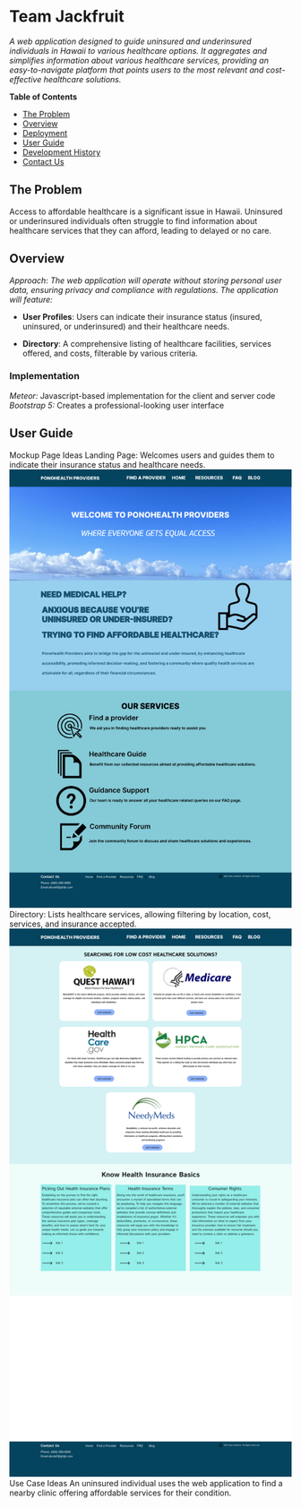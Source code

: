 # Team Jackfruit

*A web application designed to guide uninsured and underinsured individuals in Hawaii to various healthcare options. It aggregates and simplifies information about various healthcare services, providing an easy-to-navigate platform that points users to the most relevant and cost-effective healthcare solutions.*

**Table of Contents**

   - [The Problem](#the-problem)
   - [Overview](#overview)
   - [Deployment](#deployment)
   - [User Guide](#user-guide)
   - [Development History](#development-history)
   - [Contact Us](#contact-us)

## The Problem

Access to affordable healthcare is a significant issue in Hawaii. Uninsured or underinsured individuals often struggle to find information about healthcare services that they can afford, leading to delayed or no care.

## Overview

*Approach*: *The web application will operate without storing personal user data, ensuring privacy and compliance with regulations. The application will feature:*

* **User Profiles**: Users can indicate their insurance status (insured, uninsured, or underinsured) and their healthcare needs.

* **Directory**: A comprehensive listing of healthcare facilities, services offered, and costs, filterable by various criteria.

### Implementation

*Meteor:* Javascript-based implementation for the client and server code  
*Bootstrap 5:* Creates a professional-looking user interface 



## User Guide

Mockup Page Ideas
Landing Page: Welcomes users and guides them to indicate their insurance status and healthcare needs.
<img src="doc/Landing_Page.png">
Directory: Lists healthcare services, allowing filtering by location, cost, services, and insurance accepted.
<img src="doc/Resources_Page.png">
Use Case Ideas
An uninsured individual uses the web application to find a nearby clinic offering affordable services for their condition.

